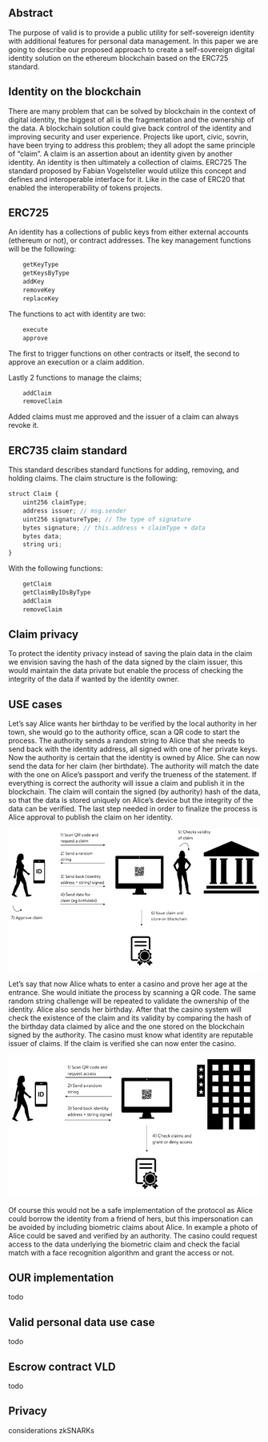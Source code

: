 ## Abstract 
The purpose of valid is to provide a public utility for self-sovereign identity with additional features for personal data management. In this paper we are going to describe our proposed approach to create a self-sovereign digital identity solution on the ethereum blockchain based on the ERC725 standard.


## Identity on the blockchain 
There are many problem that can be solved by blockchain in the context of digital identity, the biggest of all is the fragmentation and the ownership of the data. A blockchain solution could give back control of the identity and improving security and user experience. Projects like uport, civic, sovrin, have been trying to address this problem; they all adopt the same principle of “claim”. A claim is an assertion about an identity given by another identity. An identity is then ultimately a collection of claims. ERC725 The standard proposed by Fabian Vogelsteller would utilize this concept and defines and interoperable interface for it. Like in the case of ERC20 that enabled the interoperability of tokens projects.


## ERC725
An identity has a collections of public keys from either external accounts (ethereum or not), or contract addresses.
The key management functions will be the following: 
```javascript
	getKeyType
	getKeysByType
	addKey
	removeKey
	replaceKey
```

The functions to act with identity are two:
```javascript
	execute
 	approve
```
The first to trigger functions on other contracts or itself, the second to approve an execution or a claim addition.

Lastly 2 functions to manage the claims;
```javascript
	addClaim
	removeClaim
```
Added claims must me approved and the issuer of a claim can always revoke it. 


## ERC735 claim standard 
This standard describes standard functions for adding, removing, and holding claims.
The claim structure is the following:

```javascript
struct Claim {
    uint256 claimType;
    address issuer; // msg.sender
    uint256 signatureType; // The type of signature
    bytes signature; // this.address + claimType + data
    bytes data;
    string uri;
}
```

With the following functions:
```javascript
	getClaim
	getClaimByIDsByType
	addClaim
	removeClaim
```

## Claim privacy
To protect the identity privacy instead of saving the plain data in the claim we envision saving the hash of the data signed by the claim issuer, this would maintain the data private but enable the process of checking the integrity of the data if wanted by the identity owner. 

## USE cases 
Let’s say Alice wants her birthday to be verified by the local authority in her town, she would go to the authority office, scan a QR code to start the process. The authority sends a random string to Alice that she needs to send back with the identity address, all signed with one of her private keys. Now the authority is certain that the identity is owned by Alice. She can now send the data for her claim (her birthdate). The authority will match the date with the one on Alice’s passport and verify the trueness of the statement. If everything is correct the authority will issue a claim and publish it in the blockchain. The claim will contain the signed (by authority) hash of the data, so that the data is stored uniquely on Alice’s device but the integrity of the data can be verified. The last step needed in order to finalize the process is Alice approval to publish the claim on her identity.

![Use case 1](img/usecase1.png)

Let’s say that now Alice whats to enter a casino and prove her age at the entrance. She would initiate the process by scanning a QR code. The same random string challenge will be repeated to validate the ownership of the identity. Alice also sends her birthday. After that the casino system will check the existence of the claim and its validity by comparing the hash of the birthday data claimed by alice and the one stored on the blockchain signed by the authority. The casino must know what identity are reputable issuer of claims. If the claim is verified she can now enter the casino. 

![Use case 2](img/usecase2.png)

Of course this would not be a safe implementation of the protocol as Alice could borrow the identity from a friend of hers, but this impersonation can be avoided by including biometric claims about Alice. In example a photo of Alice could be saved and verified by an authority. The casino could request access to the data underlying the biometric claim and check the facial match with a face recognition algorithm and grant the access or not. 


## OUR implementation
todo

## Valid personal data use case 
todo

## Escrow contract VLD
todo

## Privacy 
considerations
zkSNARKs




	



